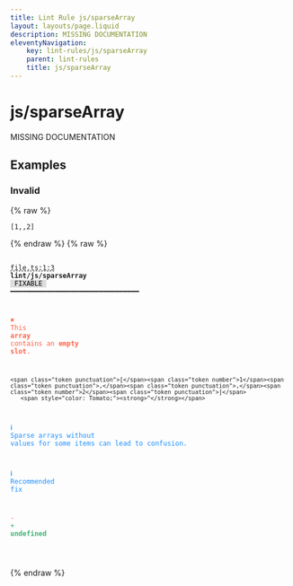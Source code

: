 ```yaml
---
title: Lint Rule js/sparseArray
layout: layouts/page.liquid
description: MISSING DOCUMENTATION
eleventyNavigation:
	key: lint-rules/js/sparseArray
	parent: lint-rules
	title: js/sparseArray
---
```


# js/sparseArray

MISSING DOCUMENTATION

<!-- EVERYTHING BELOW IS AUTOGENERATED. SEE SCRIPTS FOLDER FOR UPDATE SCRIPTS hash(71bf434753468425ac287db028f8161bc465456b) -->

## Examples
### Invalid
{% raw %}<pre class="language-text"><code class="language-text"><span class="token punctuation">[</span><span class="token number">1</span><span class="token punctuation">,</span><span class="token punctuation">,</span><span class="token number">2</span><span class="token punctuation">]</span></code></pre>{% endraw %}
{% raw %}<pre class="language-text"><code class="language-text">
 <span style="text-decoration-style: dashed; text-decoration-line: underline;">file.ts:1:3</span> <strong>lint/js/sparseArray</strong> <span style="color: #000; background-color: #ddd;"> FIXABLE </span> ━━━━━━━━━━━━━━━━━━━━━━━━━━━━━━━━

  <strong><span style="color: Tomato;">✖ </span></strong><span style="color: Tomato;">This </span><span style="color: Tomato;"><strong>array</strong></span><span style="color: Tomato;"> contains an </span><span style="color: Tomato;"><strong>empty slot</strong></span><span style="color: Tomato;">.</span>

    <span class="token punctuation">[</span><span class="token number">1</span><span class="token punctuation">,</span><span class="token punctuation">,</span><span class="token number">2</span><span class="token punctuation">]</span>
       <span style="color: Tomato;"><strong>^</strong></span>

  <strong><span style="color: DodgerBlue;">ℹ </span></strong><span style="color: DodgerBlue;">Sparse arrays without values for some items can lead to confusion.</span>

  <strong><span style="color: DodgerBlue;">ℹ </span></strong><span style="color: DodgerBlue;">Recommended fix</span>

  <span style="color: Tomato;">-</span>
  <span style="color: MediumSeaGreen;">+</span> <span style="color: MediumSeaGreen;"><strong>undefined</strong></span>

</code></pre>{% endraw %}
